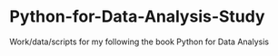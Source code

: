 # Python-for-Data-Analysis-Study
Work/data/scripts for my following the book Python for Data Analysis
